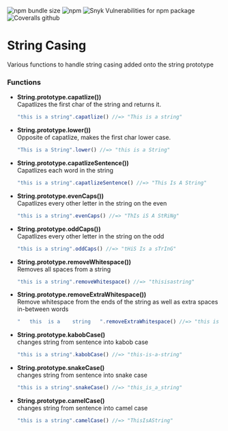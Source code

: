 ![npm bundle size](https://img.shields.io/bundlephobia/min/gyration_crustacean_stringcasing.svg)
![npm](https://img.shields.io/npm/v/gyration_crustacean_stringcasing.svg)
![Snyk Vulnerabilities for npm package](https://img.shields.io/snyk/vulnerabilities/npm/gyration_crustacean_stringcasing.svg)
![Coveralls github](https://img.shields.io/coveralls/github/DrakeVorndran/StringFunctionsLib.svg)


# String Casing
Various functions to handle string casing added onto the string prototype

### Functions
* __String.prototype.capatlize())__  
  Capatlizes the first char of the string and returns it.
  ```js
  "this is a string".capatlize() //=> "This is a string" 
  ```
* __String.prototype.lower())__  
  Opposite of capatlize, makes the first char lower case.
  ```js
  "This is a String".lower() //=> "this is a String" 
  ```
* __String.prototype.capatlizeSentence())__  
  Capatlizes each word in the string
  ```js
  "this is a string".capatlizeSentence() //=> "This Is A String" 
  ```
* __String.prototype.evenCaps())__  
  Capatlizes every other letter in the string on the even
  ```js
  "this is a string".evenCaps() //=> "ThIs iS A StRiNg"
  ```
* __String.prototype.oddCaps())__  
  Capatlizes every other letter in the string on the odd
  ```js
  "this is a string".oddCaps() //=> "tHiS Is a sTrInG"
  ```
* __String.prototype.removeWhitespace())__  
  Removes all spaces from a string
  ```js
  "this is a string".removeWhitespace() //=> "thisisastring"
  ```
* __String.prototype.removeExtraWhitespace())__  
  Remove whitespace from the ends of the string as well as extra spaces in-between words
  ```js
  "   this  is a    string   ".removeExtraWhitespace() //=> "this is a string"
  ```

* __String.prototype.kabobCase()__  
  changes string from sentence into kabob case
  ```js
  "this is a string".kabobCase() //=> "this-is-a-string"
  ```
* __String.prototype.snakeCase()__  
  changes string from sentence into snake case
  ```js
  "this is a string".snakeCase() //=> "this_is_a_string"
  ```
* __String.prototype.camelCase()__  
  changes string from sentence into camel case
  ```js
  "this is a string".camelCase() //=> "ThisIsAString"
  ```